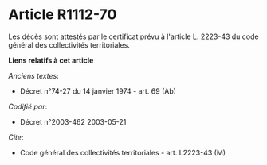 # Article R1112-70

Les décès sont attestés par le certificat prévu à l'article L. 2223-43 du code général des collectivités territoriales.

**Liens relatifs à cet article**

_Anciens textes_:

  - Décret n°74-27 du 14 janvier 1974 - art. 69 (Ab)

_Codifié par_:

  - Décret n°2003-462 2003-05-21

_Cite_:

  - Code général des collectivités territoriales - art. L2223-43 (M)
